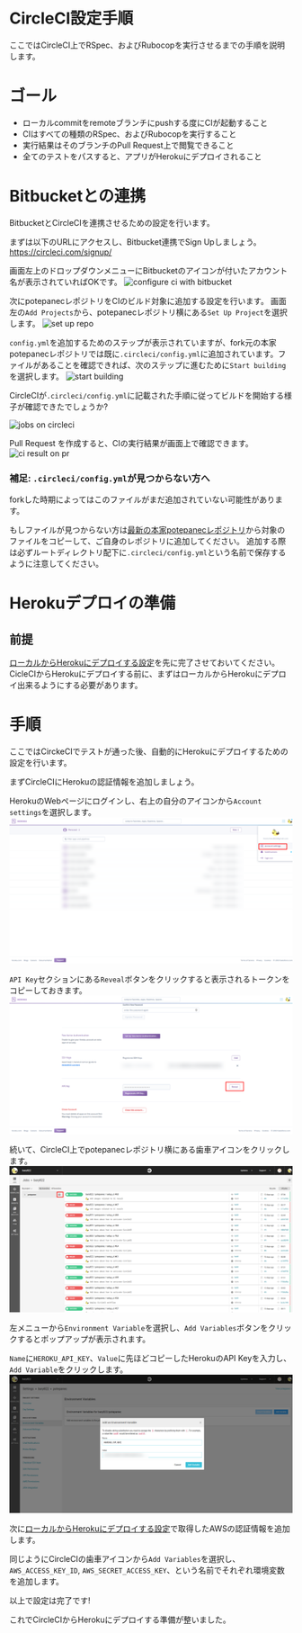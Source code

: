 # CircleCI設定手順
ここではCircleCI上でRSpec、およびRubocopを実行させるまでの手順を説明します。

# ゴール
- ローカルcommitをremoteブランチにpushする度にCIが起動すること
- CIはすべての種類のRSpec、およびRubocopを実行すること
- 実行結果はそのブランチのPull Request上で閲覧できること
- 全てのテストをパスすると、アプリがHerokuにデプロイされること

# Bitbucketとの連携
BitbucketとCircleCIを連携させるための設定を行います。

まずは以下のURLにアクセスし、Bitbucket連携でSign Upしましょう。
https://circleci.com/signup/

画面左上のドロップダウンメニューにBitbucketのアイコンが付いたアカウント名が表示されていればOKです。
![configure ci with bitbucket](../images/CI/configure_ci_with_bitbucket.png)

次にpotepanecレポジトリをCIのビルド対象に追加する設定を行います。
画面左の`Add Projects`から、potepanecレポジトリ横にある`Set Up Project`を選択します。
![set up repo](../images/CI/setup_repo.png)

`config.yml`を追加するためのステップが表示されていますが、fork元の本家potepanecレポジトリでは既に`.circleci/config.yml`に追加されています。ファイルがあることを確認できれば、次のステップに進むために`Start building`を選択します。
![start building](../images/CI/start_building.png)

CircleCIが`.circleci/config.yml`に記載された手順に従ってビルドを開始する様子が確認できたでしょうか?

![jobs on circleci](../images/CI/jobs_on_circleci.png)

Pull Request を作成すると、CIの実行結果が画面上で確認できます。
![ci result on pr](../images/CI/ci_result_on_pr.png)

### 補足: `.circleci/config.yml`が見つからない方へ
forkした時期によってはこのファイルがまだ追加されていない可能性があります。

もしファイルが見つからない方は[最新の本家potepanecレポジトリ](https://bitbucket.org/potepancamp/potepanec/src/master/)から対象のファイルをコピーして、ご自身のレポジトリに追加してください。
追加する際は必ずルートディレクトリ配下に`.circleci/config.yml`という名前で保存するように注意してください。

# Herokuデプロイの準備
## 前提
[ローカルからHerokuにデプロイする設定](../deploy/heroku.md)を先に完了させておいてください。
CicleCIからHerokuにデプロイする前に、まずはローカルからHerokuにデプロイ出来るようにする必要があります。

# 手順
ここではCirckeCIでテストが通った後、自動的にHerokuにデプロイするための設定を行います。

まずCircleCIにHerokuの認証情報を追加しましょう。

HerokuのWebページにログインし、右上の自分のアイコンから`Account settings`を選択します。
![heroku personal](../images/CI/heroku_personal.png)

`API Key`セクションにある`Reveal`ボタンをクリックすると表示されるトークンをコピーしておきます。
![heroku apu key](../images/CI/heroku_api_key.png)

続いて、CircleCI上でpotepanecレポジトリ横にある歯車アイコンをクリックします。
![config gear](../images/CI/config_gear.png)

左メニューから`Environment Variable`を選択し、`Add Variables`ボタンをクリックするとポップアップが表示されます。

`Name`に`HEROKU_API_KEY`、`Value`に先ほどコピーしたHerokuのAPI Keyを入力し、`Add Variable`をクリックします。
![circleci_env_var](../images/CI/circleci_env_var.png)

次に[ローカルからHerokuにデプロイする設定](../deploy/heroku.md)で取得したAWSの認証情報を追加します。

同じようにCircleCIの歯車アイコンから`Add Variables`を選択し、`AWS_ACCESS_KEY_ID`, `AWS_SECRET_ACCESS_KEY`、という名前でそれぞれ環境変数を追加します。

以上で設定は完了です!

これでCircleCIからHerokuにデプロイする準備が整いました。
